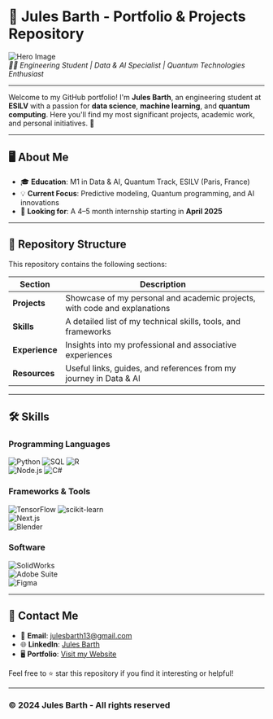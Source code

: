 # 🌟 Jules Barth - Portfolio & Projects Repository

![Hero Image](https://via.placeholder.com/1200x400?text=Welcome+to+my+GitHub+Portfolio)  
*👨‍💻 Engineering Student | Data & AI Specialist | Quantum Technologies Enthusiast*

---

Welcome to my GitHub portfolio! I'm **Jules Barth**, an engineering student at **ESILV** with a passion for **data science**, **machine learning**, and **quantum computing**. Here you'll find my most significant projects, academic work, and personal initiatives. 🚀

---

## 🖥️ About Me  

- 🎓 **Education**: M1 in Data & AI, Quantum Track, ESILV (Paris, France)  
- 💡 **Current Focus**: Predictive modeling, Quantum programming, and AI innovations  
- 🎯 **Looking for**: A 4–5 month internship starting in **April 2025**  

---

## 📂 Repository Structure  

This repository contains the following sections:

| Section         | Description                                                                      |
|------------------|----------------------------------------------------------------------------------|
| **Projects**    | Showcase of my personal and academic projects, with code and explanations       |
| **Skills**      | A detailed list of my technical skills, tools, and frameworks                   |
| **Experience**  | Insights into my professional and associative experiences                       |
| **Resources**   | Useful links, guides, and references from my journey in Data & AI               |

---
<!--
## 🎯 Featured Projects  

### 1️⃣ **Football Match Prediction Model**  
![Football Match Model](https://via.placeholder.com/800x400?text=Football+Prediction+Model)  
- 📝 **Description**: Developed a model to predict match outcomes using machine learning (57.5% accuracy).  
- 💻 **Technologies**: Python, Pandas, scikit-learn  
- 🚧 **Challenges**: Data preprocessing, imbalanced datasets  
- 🔗 [View Project Code](#)  

---

### 2️⃣ **Airbnb Price Prediction**  
![Airbnb Price Model](https://via.placeholder.com/800x400?text=Airbnb+Price+Prediction)  
- 📝 **Description**: Built a regression model predicting Airbnb prices on the West Coast (98% accuracy).  
- 💻 **Technologies**: Python, TensorFlow, Jupyter  
- 🏆 **Achievements**: Improved prediction accuracy by optimizing features.  
- 🔗 [View Project Code](#)  

---

### 3️⃣ **Quantum Mechanics & Computing Projects**  
![Quantum Projects](https://via.placeholder.com/800x400?text=Quantum+Mechanics+Projects)  
- 📝 **Description**: Collaborated on quantum technology projects, including practical work with industry partners.  
- 🧪 **Topics**: Quantum algorithms, Schrödinger's equation, Quantum hardware simulations  
- 🔗 [Learn More](#)  

---
-->
## 🛠️ Skills  

### Programming Languages  
![Python](https://img.shields.io/badge/Python-3776AB?style=for-the-badge&logo=python&logoColor=white) 
![SQL](https://img.shields.io/badge/SQL-316192?style=for-the-badge&logo=sqlite&logoColor=white) 
![R](https://img.shields.io/badge/R-276DC3?style=for-the-badge&logo=r&logoColor=white)  
![Node.js](https://img.shields.io/badge/Node.js-339933?style=for-the-badge&logo=node.js&logoColor=white) 
![C#](https://img.shields.io/badge/C%23-239120?style=for-the-badge&logo=c-sharp&logoColor=white)

### Frameworks & Tools  
![TensorFlow](https://img.shields.io/badge/TensorFlow-FF6F00?style=for-the-badge&logo=tensorflow&logoColor=white) 
![scikit-learn](https://img.shields.io/badge/scikit--learn-F7931E?style=for-the-badge&logo=scikit-learn&logoColor=white)  
![Next.js](https://img.shields.io/badge/Next.js-000000?style=for-the-badge&logo=next.js&logoColor=white)  
![Blender](https://img.shields.io/badge/Blender-F5792A?style=for-the-badge&logo=blender&logoColor=white)

### Software  
![SolidWorks](https://img.shields.io/badge/SolidWorks-FF3300?style=for-the-badge&logo=solidworks&logoColor=white)  
![Adobe Suite](https://img.shields.io/badge/Adobe%20Suite-FF0000?style=for-the-badge&logo=adobe&logoColor=white)  
![Figma](https://img.shields.io/badge/Figma-F24E1E?style=for-the-badge&logo=figma&logoColor=white)  

---

## 📧 Contact Me  

- 📧 **Email**: [julesbarth13@gmail.com](mailto:julesbarth13@gmail.com)  
- 🌐 **LinkedIn**: [Jules Barth](#)  
- 🖥️ **Portfolio**: [Visit my Website](#)  

Feel free to ⭐ star this repository if you find it interesting or helpful!  

---

### © 2024 Jules Barth - All rights reserved  
